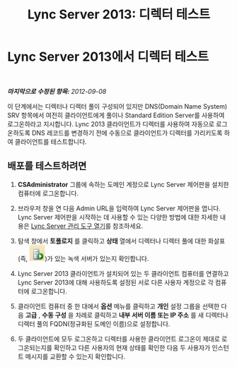 ﻿---
title: 'Lync Server 2013: 디렉터 테스트'
TOCTitle: 디렉터 테스트
ms:assetid: 9627a7e2-28cc-429c-b79b-7c7a27573bb7
ms:mtpsurl: https://technet.microsoft.com/ko-kr/library/Gg398767(v=OCS.15)
ms:contentKeyID: 49304447
ms.date: 08/24/2015
mtps_version: v=OCS.15
ms.translationtype: HT
---

# Lync Server 2013에서 디렉터 테스트

 

_**마지막으로 수정된 항목:** 2012-09-08_

이 단계에서는 디렉터나 디렉터 풀이 구성되어 있지만 DNS(Domain Name System) SRV 항목에서 여전히 클라이언트에게 풀이나 Standard Edition Server를 사용하여 로그온하라고 지시합니다. Lync 2013 클라이언트가 디렉터를 사용하여 자동으로 로그온하도록 DNS 레코드를 변경하기 전에 수동으로 클라이언트가 디렉터를 가리키도록 하여 클라이언트를 테스트합니다.

## 배포를 테스트하려면

1.  **CSAdministrator** 그룹에 속하는 도메인 계정으로 Lync Server 제어판을 설치한 컴퓨터에 로그온합니다.

2.  브라우저 창을 연 다음 Admin URL을 입력하여 Lync Server 제어판을 엽니다. Lync Server 제어판을 시작하는 데 사용할 수 있는 다양한 방법에 대한 자세한 내용은 [Lync Server 관리 도구 열기](lync-server-2013-open-lync-server-administrative-tools.md)를 참조하세요.

3.  탐색 창에서 **토폴로지** 를 클릭하고 **상태** 열에서 디렉터나 디렉터 풀에 대한 화살표(즉, ![녹색 화살표가 있는 서버 아이콘](images/Gg398767.2263cdb7-7e60-457a-a528-a3a082bd051b(OCS.15).jpg "녹색 화살표가 있는 서버 아이콘"))가 있는 녹색 서버가 있는지 확인합니다.

4.  Lync Server 2013 클라이언트가 설치되어 있는 두 클라이언트 컴퓨터를 연결하고 Lync Server 2013에 대해 사용하도록 설정된 서로 다른 사용자 계정으로 각 컴퓨터에 로그온합니다.

5.  클라이언트 컴퓨터 중 한 대에서 **옵션** 메뉴를 클릭하고 **개인** 설정 그룹을 선택한 다음 **고급** , **수동 구성** 을 차례로 클릭하고 **내부 서버 이름 또는 IP 주소** 를 새 디렉터나 디렉터 풀의 FQDN(정규화된 도메인 이름)으로 설정합니다.

6.  두 클라이언트에 모두 로그온하고 디렉터를 사용한 클라이언트 로그온이 제대로 로그온되는지를 확인하고 다른 사용자의 현재 상태를 확인한 다음 두 사용자가 인스턴트 메시지를 교환할 수 있는지 확인합니다.

